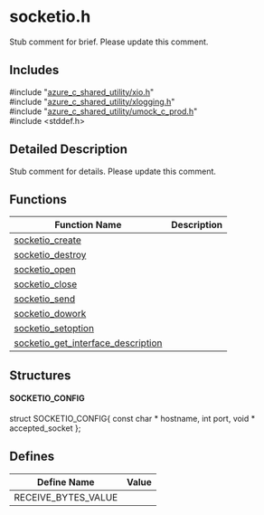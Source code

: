 # socketio.h 

Stub comment for brief. Please update this comment.

## Includes

\#include "[azure_c_shared_utility/xio.h](iot-c-ref-xio-h.md)"  
\#include "[azure_c_shared_utility/xlogging.h](iot-c-ref-xlogging-h.md)"  
\#include "[azure_c_shared_utility/umock_c_prod.h](iot-c-ref-umock-c-prod-h.md)"  
\#include <stddef.h>  

## Detailed Description

Stub comment for details. Please update this comment.

## Functions

Function Name                  | Description                                
--------------------------------|---------------------------------------------
[socketio_create](./iot-c-ref-socketio-h/socketio-create.md)            | 
[socketio_destroy](./iot-c-ref-socketio-h/socketio-destroy.md)            | 
[socketio_open](./iot-c-ref-socketio-h/socketio-open.md)            | 
[socketio_close](./iot-c-ref-socketio-h/socketio-close.md)            | 
[socketio_send](./iot-c-ref-socketio-h/socketio-send.md)            | 
[socketio_dowork](./iot-c-ref-socketio-h/socketio-dowork.md)            | 
[socketio_setoption](./iot-c-ref-socketio-h/socketio-setoption.md)            | 
[socketio_get_interface_description](./iot-c-ref-socketio-h/socketio-get-interface-description.md)            | 

## Structures

#### SOCKETIO_CONFIG

struct SOCKETIO_CONFIG{
  const char *  hostname,
  int           port,
  void *        accepted_socket
};

## Defines

Define Name                    | Value                                
--------------------------------|---------------------------------------------
RECEIVE_BYTES_VALUE            | 

